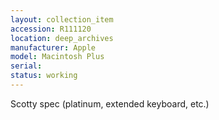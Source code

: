 ```yaml
---
layout: collection_item
accession: R111120
location: deep_archives
manufacturer: Apple
model: Macintosh Plus
serial: 
status: working
---
```


Scotty spec (platinum, extended keyboard, etc.)